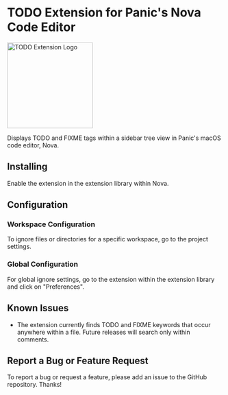 # TODO Extension for Panic's Nova Code Editor

<img src="https://user-images.githubusercontent.com/48892071/98032424-ffb79300-1de1-11eb-8d3c-b016df4ffde6.png" width="200" alt="TODO Extension Logo">

Displays TODO and FIXME tags within a sidebar tree view in Panic's macOS code editor, Nova.

## Installing

Enable the extension in the extension library within Nova.

## Configuration

### Workspace Configuration
To ignore files or directories for a specific workspace, go to the project settings.

### Global Configuration
For global ignore settings, go to the extension within the extension library and click on "Preferences".

## Known Issues

* The extension currently finds TODO and FIXME keywords that occur anywhere within a file. Future releases will search only within comments.

## Report a Bug or Feature Request

To report a bug or request a feature, please add an issue to the GitHub repository. Thanks!
